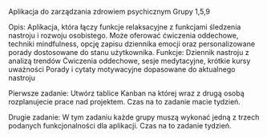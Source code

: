 Aplikacja do zarządzania zdrowiem psychicznym Grupy 1,5,9 

Opis: Aplikacja, która łączy funkcje relaksacyjne z funkcjami śledzenia nastroju i rozwoju osobistego. Może oferować ćwiczenia oddechowe, techniki mindfulness, opcję zapisu dziennika emocji oraz personalizowane porady dostosowane do stanu użytkownika.
Funkcje:
Dziennik nastroju z analizą trendów
Ćwiczenia oddechowe, sesje medytacyjne, krótkie kursy uważności
Porady i cytaty motywacyjne dopasowane do aktualnego nastroju


Pierwsze zadanie:
Utwórz tablice Kanban na której wraz z drugą osobą rozplanujecie prace nad projektem. 
Czas na to zadanie macie tydzień.

Drugie zadanie:
W tym zadaniu każde grupy muszą wykonać jedną z trzech podanych funkcjonalności dla aplikacji.
Czas na to zadanie tydzień.
